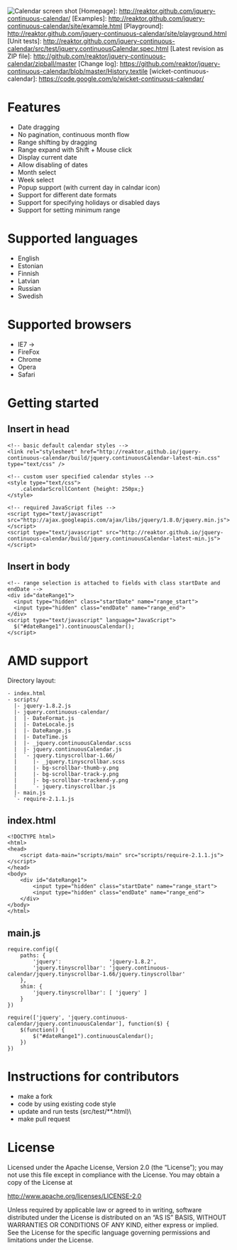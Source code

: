![Calendar screen shot](http://reaktor.github.com/jquery-continuous-calendar/site/calendar.png)
[Homepage]: http://reaktor.github.com/jquery-continuous-calendar/
[Examples]: http://reaktor.github.com/jquery-continuous-calendar/site/example.html
[Playground]: http://reaktor.github.com/jquery-continuous-calendar/site/playground.html
[Unit tests]: http://reaktor.github.com/jquery-continuous-calendar/src/test/jquery.continuousCalendar.spec.html
[Latest revision as ZIP file]: http://github.com/reaktor/jquery-continuous-calendar/zipball/master
[Change log]: https://github.com/reaktor/jquery-continuous-calendar/blob/master/History.textile
[wicket-continuous-calendar]: https://code.google.com/p/wicket-continuous-calendar/

Features
========

-   Date dragging
-   No pagination, continuous month flow
-   Range shifting by dragging
-   Range expand with Shift + Mouse click
-   Display current date
-   Allow disabling of dates
-   Month select
-   Week select
-   Popup support (with current day in calndar icon)
-   Support for different date formats
-   Support for specifying holidays or disabled days
-   Support for setting minimum range

Supported languages
===================

-   English
-   Estonian
-   Finnish
-   Latvian
-   Russian
-   Swedish

Supported browsers
==================

-   IE7 -\>
-   FireFox
-   Chrome
-   Opera
-   Safari

Getting started
===============

Insert in head
--------------

	<!-- basic default calendar styles -->
	<link rel="stylesheet" href="http://reaktor.github.io/jquery-continuous-calendar/build/jquery.continuousCalendar-latest-min.css" type="text/css" />

	<!-- custom user specified calendar styles -->
	<style type="text/css">
	    .calendarScrollContent {height: 250px;}
	</style>

	<!-- required JavaScript files -->
	<script type="text/javascript" src="http://ajax.googleapis.com/ajax/libs/jquery/1.8.0/jquery.min.js"></script>
	<script type="text/javascript" src="http://reaktor.github.io/jquery-continuous-calendar/build/jquery.continuousCalendar-latest-min.js"></script>

Insert in body
--------------

	<!-- range selection is attached to fields with class startDate and endDate -->
	<div id="dateRange1">
  	  <input type="hidden" class="startDate" name="range_start">
  	  <input type="hidden" class="endDate" name="range_end">
	</div>
	<script type="text/javascript" language="JavaScript">
  	  $("#dateRange1").continuousCalendar();
	</script>

AMD support
===========

Directory layout:

    - index.html
    - scripts/
      |- jquery-1.8.2.js
      |- jquery.continuous-calendar/
      |  |- DateFormat.js
      |  |- DateLocale.js
      |  |- DateRange.js
      |  |- DateTime.js
      |  |- _jquery.continuousCalendar.scss
      |  |- jquery.continuousCalendar.js
      |  `- jquery.tinyscrollbar-1.66/
      |     |- _jquery.tinyscrollbar.scss
      |     |- bg-scrollbar-thumb-y.png
      |     |- bg-scrollbar-track-y.png
      |     |- bg-scrollbar-trackend-y.png
      |     `- jquery.tinyscrollbar.js
      |- main.js
      `- require-2.1.1.js

index.html
----------

	<!DOCTYPE html>
	<html>
  	<head>
    	<script data-main="scripts/main" src="scripts/require-2.1.1.js"></script>
  	</head>
  	<body>
    	<div id="dateRange1">
      		<input type="hidden" class="startDate" name="range_start">
      		<input type="hidden" class="endDate" name="range_end">
    	</div>
  	</body>
	</html>

main.js
-------

	require.config({
		paths: {
			'jquery':               'jquery-1.8.2',
			'jquery.tinyscrollbar': 'jquery.continuous-calendar/jquery.tinyscrollbar-1.66/jquery.tinyscrollbar'
		},
		shim: {
			'jquery.tinyscrollbar': [ 'jquery' ]
		}
	})

	require(['jquery', 'jquery.continuous-calendar/jquery.continuousCalendar'], function($) {
		$(function() {
			$("#dateRange1").continuousCalendar();
		})
	})

Instructions for contributors
=============================

-   make a fork
-   code by using existing code style
-   update and run tests (src/test/**.html)\
- make pull request

License
=======

Licensed under the Apache License, Version 2.0 (the “License”); you may not use this file except in compliance with the License. You may obtain a copy of the License at

http://www.apache.org/licenses/LICENSE-2.0

Unless required by applicable law or agreed to in writing, software distributed under the License is distributed on an “AS IS” BASIS, WITHOUT WARRANTIES OR CONDITIONS OF ANY KIND, either express or implied. See the License for the specific language governing permissions and limitations under the License.
